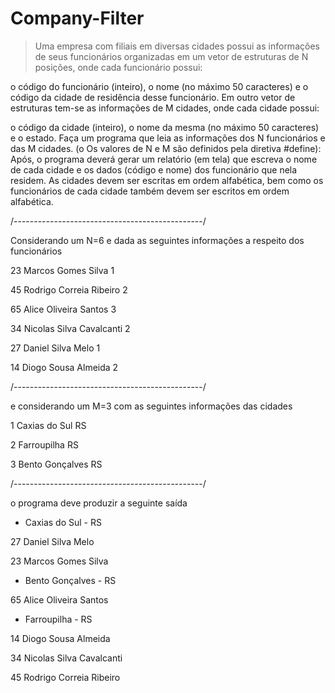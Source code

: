 # Company-Filter

> Uma empresa com filiais em diversas cidades possui as informações de seus funcionários organizadas em um vetor de estruturas de N posições, 
onde cada funcionário possui: 

o código do funcionário (inteiro), 
o nome (no máximo 50 caracteres) e 
o código da cidade de residência desse funcionário.
Em outro vetor de estruturas tem-se as informações de M cidades, onde cada cidade possui:  

o código da cidade (inteiro), 
o nome da mesma (no máximo 50 caracteres) e 
o estado. 
Faça um programa que leia as informações dos N funcionários e das M cidades. (o Os valores de N e M são definidos pela diretiva #define): 
Após, o programa deverá gerar um relatório (em tela) que escreva o nome de cada cidade  e os dados (código e nome) dos funcionário que nela residem. 
As cidades devem ser escritas em ordem alfabética, bem como os funcionários de cada cidade também devem ser escritos em ordem alfabética.

/-----------------------------------------------/

Considerando um N=6 e dada as seguintes informações a respeito dos funcionários

23 
Marcos Gomes Silva 
1

45 
Rodrigo Correia Ribeiro 
2 

65 
Alice Oliveira Santos 
3

34 
Nicolas Silva Cavalcanti 
2

27 
Daniel Silva Melo 
1 

14 
Diogo Sousa Almeida 
2

/-----------------------------------------------/

e considerando um M=3 com as seguintes informações das cidades

1 
Caxias do Sul 
RS

2 
Farroupilha 
RS

3 
Bento Gonçalves 
RS

/-----------------------------------------------/

o programa deve produzir a seguinte saída

- Caxias do Sul - RS

27 Daniel Silva Melo

23 Marcos Gomes Silva


- Bento Gonçalves - RS

65 Alice Oliveira Santos

- Farroupilha - RS

14 Diogo Sousa Almeida

34 Nicolas Silva Cavalcanti

45 Rodrigo Correia Ribeiro

